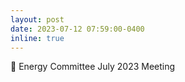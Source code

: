 ```yaml
---
layout: post
date: 2023-07-12 07:59:00-0400
inline: true
---
```


:memo: Energy Committee July 2023 Meeting
